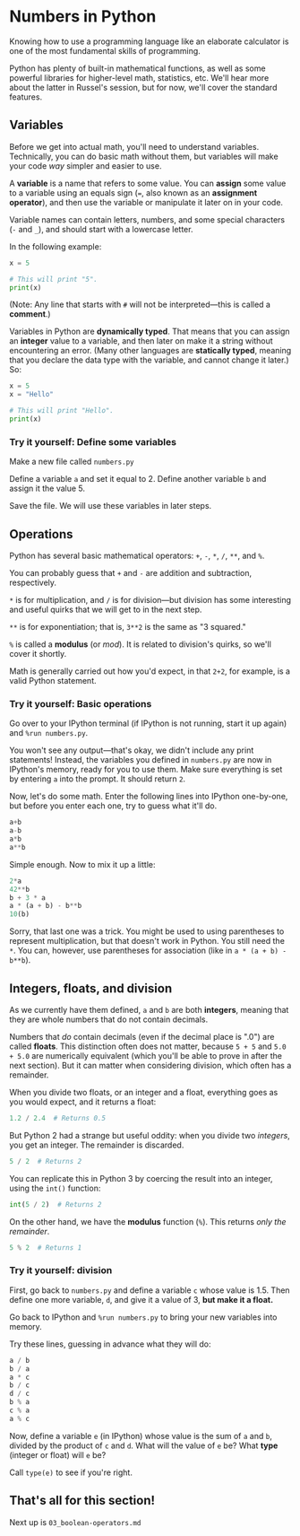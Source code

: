 # Numbers in Python

Knowing how to use a programming language like an elaborate calculator is one
of the most fundamental skills of programming.

Python has plenty of built-in mathematical functions, as well as some powerful
libraries for higher-level math, statistics, etc. We'll hear more about the latter
in Russel's session, but for now, we'll cover the standard features.

## Variables

Before we get into actual math, you'll need to understand variables. Technically,
you can do basic math without them, but variables will make your code *way*
simpler and easier to use.

A **variable** is a name that refers to some value. You can **assign** some value
to a variable using an equals sign (`=`, also known as an **assignment operator**),
and then use the variable or manipulate it later on in your code.

Variable names can contain letters, numbers, and some special characters (`-`
and `_`), and should start with a lowercase letter.

In the following example:

```python
x = 5

# This will print "5".
print(x)
```

(Note: Any line that starts with `#` will not be interpreted—this is called a 
**comment**.)

Variables in Python are **dynamically typed**. That means that you can assign
an **integer** value to a variable, and then later on make it a string without
encountering an error. (Many other languages are **statically typed**, meaning
that you declare the data type with the variable, and cannot change it later.) So:

```python
x = 5
x = "Hello"

# This will print "Hello".
print(x)
```

### Try it yourself: Define some variables

Make a new file called `numbers.py`

Define a variable `a` and set it equal to 2.
Define another variable `b` and assign it the value 5.

Save the file. We will use these variables in later steps.

## Operations

Python has several basic mathematical operators: `+`, `-`, `*`, `/`, `**`, and `%`.

You can probably guess that `+` and `-` are addition and subtraction, respectively.

`*` is for multiplication, and `/` is for division—but division has some
interesting and useful quirks that we will get to in the next step.

`**` is for exponentiation; that is, `3**2` is the same as "3 squared."

`%` is called a **modulus** (or *mod*). It is related to division's quirks, so
we'll cover it shortly.

Math is generally carried out how you'd expect, in that `2+2`, for example, is
a valid Python statement.

### Try it yourself: Basic operations

Go over to your IPython terminal (if IPython is not running, start it up again) and `%run numbers.py`.

You won't see any output—that's okay, we didn't include any print statements! Instead, the variables you defined in `numbers.py` are now in IPython's memory, ready for you to use them. Make sure everything is set by entering `a` into the prompt. It should return `2`.

Now, let's do some math. Enter the following lines into IPython one-by-one, but before you enter each one, try to guess what it'll do.

```python
a+b
a-b
a*b
a**b
```

Simple enough. Now to mix it up a little:

```python
2*a
42**b
b + 3 * a
a * (a + b) - b**b
10(b)
```

Sorry, that last one was a trick. You might be used to using parentheses to represent multiplication, but that doesn't work in Python. You still need the `*`. You can, however, use parentheses for association (like in `a * (a + b) - b**b`).

## Integers, floats, and division

As we currently have them defined, `a` and `b` are both **integers**, meaning
that they are whole numbers that do not contain decimals.

Numbers that *do* contain decimals (even if the decimal place is ".0") are called
**floats**. This distinction often does not matter, because `5 + 5` and `5.0 + 5.0`
are numerically equivalent (which you'll be able to prove in after the next section).
But it can matter when considering division, which often has a remainder.

When you divide two floats, or an integer and a float, everything goes as
you would expect, and it returns a float:

```python
1.2 / 2.4  # Returns 0.5
```

But Python 2 had a strange but useful oddity: when you divide two *integers*,
you get an integer. The remainder is discarded.

```python
5 / 2  # Returns 2
```

You can replicate this in Python 3 by coercing the result into an integer, using
the `int()` function:

```python
int(5 / 2)  # Returns 2
```

On the other hand, we have the **modulus** function (`%`). This returns *only the remainder*.

```python
5 % 2  # Returns 1
```

### Try it yourself: division

First, go back to `numbers.py` and define a variable `c` whose value is 1.5. Then
define one more variable, `d`, and give it a value of 3, **but make it a float.**

Go back to IPython and `%run numbers.py` to bring your new variables into memory.

Try these lines, guessing in advance what they will do:

```python
a / b
b / a
a * c
b / c
d / c
b % a
c % a
a % c
```

Now, define a variable `e` (in IPython) whose value is the sum of `a` and `b`,
divided by the product of `c` and `d`. What will the value of `e` be? What
**type** (integer or float) will `e` be?

Call `type(e)` to see if you're right.

## That's all for this section!

Next up is `03_boolean-operators.md`
